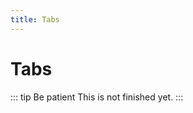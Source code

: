 ```yaml
---
title: Tabs
---
```


# Tabs

::: tip Be patient <Badge text="alpha" type="warn"/> <Badge text="0.1.1+"/>
This is not finished yet.
:::